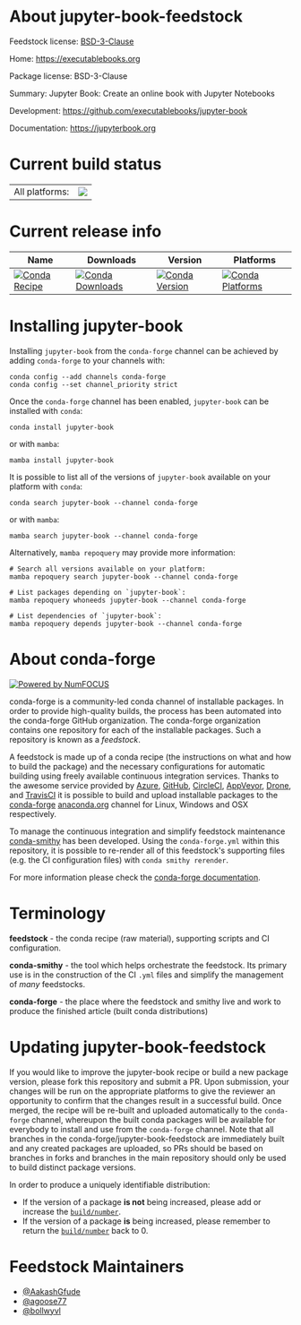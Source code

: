 About jupyter-book-feedstock
============================

Feedstock license: [BSD-3-Clause](https://github.com/conda-forge/jupyter-book-feedstock/blob/main/LICENSE.txt)

Home: https://executablebooks.org

Package license: BSD-3-Clause

Summary: Jupyter Book: Create an online book with Jupyter Notebooks


Development: https://github.com/executablebooks/jupyter-book

Documentation: https://jupyterbook.org

Current build status
====================


<table><tr><td>All platforms:</td>
    <td>
      <a href="https://dev.azure.com/conda-forge/feedstock-builds/_build/latest?definitionId=11955&branchName=main">
        <img src="https://dev.azure.com/conda-forge/feedstock-builds/_apis/build/status/jupyter-book-feedstock?branchName=main">
      </a>
    </td>
  </tr>
</table>

Current release info
====================

| Name | Downloads | Version | Platforms |
| --- | --- | --- | --- |
| [![Conda Recipe](https://img.shields.io/badge/recipe-jupyter--book-green.svg)](https://anaconda.org/conda-forge/jupyter-book) | [![Conda Downloads](https://img.shields.io/conda/dn/conda-forge/jupyter-book.svg)](https://anaconda.org/conda-forge/jupyter-book) | [![Conda Version](https://img.shields.io/conda/vn/conda-forge/jupyter-book.svg)](https://anaconda.org/conda-forge/jupyter-book) | [![Conda Platforms](https://img.shields.io/conda/pn/conda-forge/jupyter-book.svg)](https://anaconda.org/conda-forge/jupyter-book) |

Installing jupyter-book
=======================

Installing `jupyter-book` from the `conda-forge` channel can be achieved by adding `conda-forge` to your channels with:

```
conda config --add channels conda-forge
conda config --set channel_priority strict
```

Once the `conda-forge` channel has been enabled, `jupyter-book` can be installed with `conda`:

```
conda install jupyter-book
```

or with `mamba`:

```
mamba install jupyter-book
```

It is possible to list all of the versions of `jupyter-book` available on your platform with `conda`:

```
conda search jupyter-book --channel conda-forge
```

or with `mamba`:

```
mamba search jupyter-book --channel conda-forge
```

Alternatively, `mamba repoquery` may provide more information:

```
# Search all versions available on your platform:
mamba repoquery search jupyter-book --channel conda-forge

# List packages depending on `jupyter-book`:
mamba repoquery whoneeds jupyter-book --channel conda-forge

# List dependencies of `jupyter-book`:
mamba repoquery depends jupyter-book --channel conda-forge
```


About conda-forge
=================

[![Powered by
NumFOCUS](https://img.shields.io/badge/powered%20by-NumFOCUS-orange.svg?style=flat&colorA=E1523D&colorB=007D8A)](https://numfocus.org)

conda-forge is a community-led conda channel of installable packages.
In order to provide high-quality builds, the process has been automated into the
conda-forge GitHub organization. The conda-forge organization contains one repository
for each of the installable packages. Such a repository is known as a *feedstock*.

A feedstock is made up of a conda recipe (the instructions on what and how to build
the package) and the necessary configurations for automatic building using freely
available continuous integration services. Thanks to the awesome service provided by
[Azure](https://azure.microsoft.com/en-us/services/devops/), [GitHub](https://github.com/),
[CircleCI](https://circleci.com/), [AppVeyor](https://www.appveyor.com/),
[Drone](https://cloud.drone.io/welcome), and [TravisCI](https://travis-ci.com/)
it is possible to build and upload installable packages to the
[conda-forge](https://anaconda.org/conda-forge) [anaconda.org](https://anaconda.org/)
channel for Linux, Windows and OSX respectively.

To manage the continuous integration and simplify feedstock maintenance
[conda-smithy](https://github.com/conda-forge/conda-smithy) has been developed.
Using the ``conda-forge.yml`` within this repository, it is possible to re-render all of
this feedstock's supporting files (e.g. the CI configuration files) with ``conda smithy rerender``.

For more information please check the [conda-forge documentation](https://conda-forge.org/docs/).

Terminology
===========

**feedstock** - the conda recipe (raw material), supporting scripts and CI configuration.

**conda-smithy** - the tool which helps orchestrate the feedstock.
                   Its primary use is in the construction of the CI ``.yml`` files
                   and simplify the management of *many* feedstocks.

**conda-forge** - the place where the feedstock and smithy live and work to
                  produce the finished article (built conda distributions)


Updating jupyter-book-feedstock
===============================

If you would like to improve the jupyter-book recipe or build a new
package version, please fork this repository and submit a PR. Upon submission,
your changes will be run on the appropriate platforms to give the reviewer an
opportunity to confirm that the changes result in a successful build. Once
merged, the recipe will be re-built and uploaded automatically to the
`conda-forge` channel, whereupon the built conda packages will be available for
everybody to install and use from the `conda-forge` channel.
Note that all branches in the conda-forge/jupyter-book-feedstock are
immediately built and any created packages are uploaded, so PRs should be based
on branches in forks and branches in the main repository should only be used to
build distinct package versions.

In order to produce a uniquely identifiable distribution:
 * If the version of a package **is not** being increased, please add or increase
   the [``build/number``](https://docs.conda.io/projects/conda-build/en/latest/resources/define-metadata.html#build-number-and-string).
 * If the version of a package **is** being increased, please remember to return
   the [``build/number``](https://docs.conda.io/projects/conda-build/en/latest/resources/define-metadata.html#build-number-and-string)
   back to 0.

Feedstock Maintainers
=====================

* [@AakashGfude](https://github.com/AakashGfude/)
* [@agoose77](https://github.com/agoose77/)
* [@bollwyvl](https://github.com/bollwyvl/)

